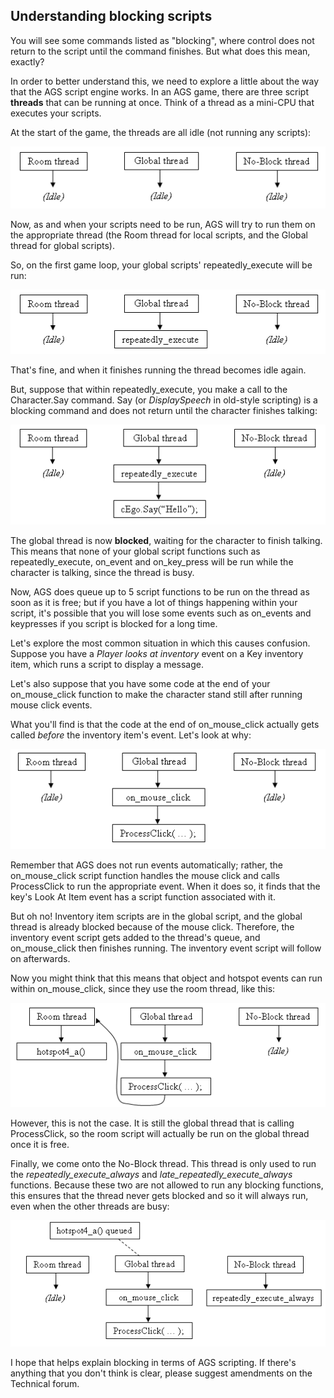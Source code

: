 ## Understanding blocking scripts

You will see some commands listed as "blocking", where control does not
return to the script until the command finishes. But what does this
mean, exactly?

In order to better understand this, we need to explore a little about
the way that the AGS script engine works. In an AGS game, there are
three script **threads** that can be running at once. Think of a thread
as a mini-CPU that executes your scripts.

At the start of the game, the threads are all idle (not running any
scripts):

![](images/threads1.gif)

Now, as and when your scripts need to be run, AGS will try to run them
on the appropriate thread (the Room thread for local scripts, and the
Global thread for global scripts).

So, on the first game loop, your global scripts' repeatedly_execute
will be run:

![](images/threads2.gif)

That's fine, and when it finishes running the thread becomes idle again.

But, suppose that within repeatedly_execute, you make a call to the
Character.Say command. Say (or *DisplaySpeech* in old-style scripting)
is a blocking command and does not return until the character finishes
talking:

![](images/threads3.gif)

The global thread is now **blocked**, waiting for the character to
finish talking. This means that none of your global script functions
such as repeatedly_execute, on_event and on_key_press will be run
while the character is talking, since the thread is busy.

Now, AGS does queue up to 5 script functions to be run on the thread as
soon as it is free; but if you have a lot of things happening within
your script, it's possible that you will lose some events such as
on_events and keypresses if you script is blocked for a long time.

Let's explore the most common situation in which this causes confusion.
Suppose you have a *Player looks at inventory* event on a Key inventory
item, which runs a script to display a message.

Let's also suppose that you have some code at the end of your
on_mouse_click function to make the character stand still after
running mouse click events.

What you'll find is that the code at the end of on_mouse_click
actually gets called *before* the inventory item's event. Let's look at
why:

![](images/threads4.gif)

Remember that AGS does not run events automatically; rather, the
on_mouse_click script function handles the mouse click and calls
ProcessClick to run the appropriate event. When it does so, it finds
that the key's Look At Item event has a script function associated with
it.

But oh no! Inventory item scripts are in the global script, and the
global thread is already blocked because of the mouse click. Therefore,
the inventory event script gets added to the thread's queue, and
on_mouse_click then finishes running. The inventory event script will
follow on afterwards.

Now you might think that this means that object and hotspot events can
run within on_mouse_click, since they use the room thread, like this:

![](images/threads5.gif)

However, this is not the case. It is still the global thread that is
calling ProcessClick, so the room script will actually be run on the
global thread once it is free.

Finally, we come onto the No-Block thread. This thread is only used to
run the *repeatedly_execute_always* and
*late_repeatedly_execute_always* functions. Because these two are not
allowed to run any blocking functions, this ensures that the thread
never gets blocked and so it will always run, even when the other
threads are busy:

![](images/threads6.gif)

I hope that helps explain blocking in terms of AGS scripting. If there's
anything that you don't think is clear, please suggest amendments on the
Technical forum.
